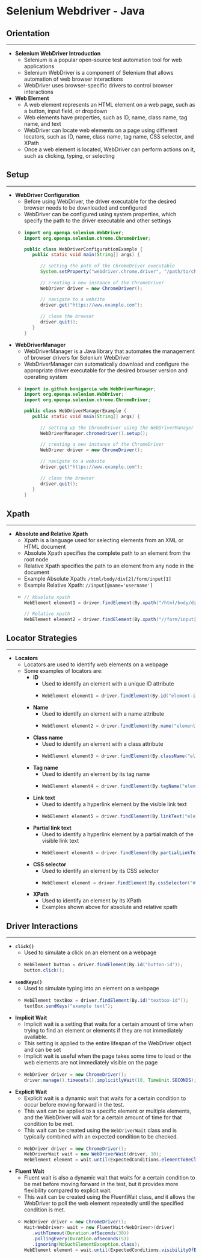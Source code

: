 # Selenium Webdriver - Java
## Orientation
---
- **Selenium WebDriver Introduction**
    - Selenium is a popular open-source test automation tool for web applications
    - Selenium WebDriver is a component of Selenium that allows automation of web browser interactions
    - WebDriver uses browser-specific drivers to control browser interactions
- **Web Element**
    - A web element represents an HTML element on a web page, such as a button, input field, or dropdown
    - Web elements have properties, such as ID, name, class name, tag name, and text
    - WebDriver can locate web elements on a page using different locators, such as ID, name, class name, tag name, CSS selector, and XPath
    - Once a web element is located, WebDriver can perform actions on it, such as clicking, typing, or selecting
## Setup
---
- **WebDriver Configuration**
    - Before using WebDriver, the driver executable for the desired browser needs to be downloaded and configured
    - WebDriver can be configured using system properties, which specify the path to the driver executable and other settings
    - ```java
      import org.openqa.selenium.WebDriver;
      import org.openqa.selenium.chrome.ChromeDriver;
      
      public class WebDriverConfigurationExample {
         public static void main(String[] args) {
            
            // setting the path of the ChromeDriver executable
            System.setProperty("webdriver.chrome.driver", "/path/to/chromedriver");
            
            // creating a new instance of the ChromeDriver
            WebDriver driver = new ChromeDriver();
            
            // navigate to a website
            driver.get("https://www.example.com");
            
            // close the browser
            driver.quit();
         }
      }
- **WebDriverManager**
    - WebDriverManager is a Java library that automates the management of browser drivers for Selenium WebDriver
    - WebDriverManager can automatically download and configure the appropriate driver executable for the desired browser version and operating system
    - ```java
      import io.github.bonigarcia.wdm.WebDriverManager;
      import org.openqa.selenium.WebDriver;
      import org.openqa.selenium.chrome.ChromeDriver;
      
      public class WebDriverManagerExample {
         public static void main(String[] args) {
            
            // setting up the ChromeDriver using the WebDriverManager library
            WebDriverManager.chromedriver().setup();
            
            // creating a new instance of the ChromeDriver
            WebDriver driver = new ChromeDriver();
            
            // navigate to a website
            driver.get("https://www.example.com");
            
            // close the browser
            driver.quit();
         }
      }
## Xpath
---
- **Absolute and Relative Xpath**
    - Xpath is a language used for selecting elements from an XML or HTML document
    - Absolute Xpath specifies the complete path to an element from the root node
    - Relative Xpath specifies the path to an element from any node in the document
    - Example Absolute Xpath: `/html/body/div[2]/form/input[1]`
    - Example Relative Xpath: `//input[@name='username']`
    - ```java
      // Absolute xpath
      WebElement element1 = driver.findElement(By.xpath("/html/body/div[1]/div[2]/form/input[3]"));
      
      // Relative xpath
      WebElement element2 = driver.findElement(By.xpath("//form/input[@name='q']"));
## Locator Strategies
---
- **Locators**
    - Locators are used to identify web elements on a webpage
    - Some examples of locators are:
        - **ID**
            - Used to identify an element with a unique ID attribute
            - ```java
              WebElement element1 = driver.findElement(By.id("element-id"));
        - **Name**
            - Used to identify an element with a name attribute
            - ```java
              WebElement element2 = driver.findElement(By.name("element-name"));
        - **Class name**
            - Used to identify an element with a class attribute
            - ```java
              WebElement element3 = driver.findElement(By.className("element-class"));
        - **Tag name**
            - Used to identify an element by its tag name
            - ```java
              WebElement element4 = driver.findElement(By.tagName("element-tag"));
        - **Link text**
            - Used to identify a hyperlink element by the visible link text
            - ```java
              WebElement element5 = driver.findElement(By.linkText("element-link-text"));
        - **Partial link text**
            - Used to identify a hyperlink element by a partial match of the visible link text
            - ```java
              WebElement element6 = driver.findElement(By.partialLinkText("partial-link-text"));
        - **CSS selector**
            - Used to identify an element by its CSS selector
            - ```java
              WebElement element = driver.findElement(By.cssSelector("#header > h1 > a"));
        - **XPath**
            - Used to identify an element by its XPath
            - Examples shown above for absolute and relative xpath
## Driver Interactions
---
- **`click()`**
    - Used to simulate a click on an element on a webpage
    - ```java
      WebElement button = driver.findElement(By.id("button-id"));
      button.click();
- **`sendKeys()`**
    - Used to simulate typing into an element on a webpage
    - ```java
      WebElement textBox = driver.findElement(By.id("textbox-id"));
      textBox.sendKeys("example text");
- **Implicit Wait**
    - Implicit wait is a setting that waits for a certain amount of time when trying to find an element or elements if they are not immediately available.
    - This setting is applied to the entire lifespan of the WebDriver object and can be set 
    - Implicit wait is useful when the page takes some time to load or the web elements are not immediately visible on the page
    - ```java
      WebDriver driver = new ChromeDriver();
      driver.manage().timeouts().implicitlyWait(10, TimeUnit.SECONDS);
- **Explicit Wait**
    - Explicit wait is a dynamic wait that waits for a certain condition to occur before moving forward in the test.
    - This wait can be applied to a specific element or multiple elements, and the WebDriver will wait for a certain amount of time for that condition to be met.
    - This wait can be created using the `WebDriverWait` class and is typically combined with an expected condition to be checked.
    - ```java
      WebDriver driver = new ChromeDriver();
      WebDriverWait wait = new WebDriverWait(driver, 10);
      WebElement element = wait.until(ExpectedConditions.elementToBeClickable(By.id("someId")));
- **Fluent Wait**
    - Fluent wait is also a dynamic wait that waits for a certain condition to be met before moving forward in the test, but it provides more flexibility compared to explicit wait.
    - This wait can be created using the FluentWait class, and it allows the WebDriver to poll the web element repeatedly until the specified condition is met.
    - ```java
      WebDriver driver = new ChromeDriver();
      Wait<WebDriver> wait = new FluentWait<WebDriver>(driver)
         .withTimeout(Duration.ofSeconds(30))
         .pollingEvery(Duration.ofSeconds(5))
         .ignoring(NoSuchElementException.class);
      WebElement element = wait.until(ExpectedConditions.visibilityOfElementLocated(By.id("someId")));